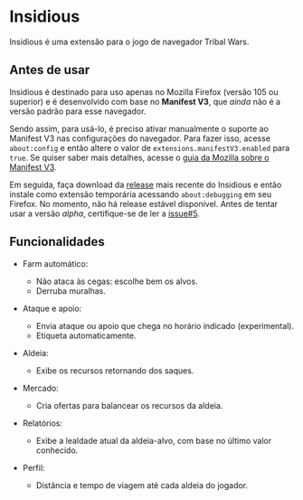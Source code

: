 # Insidious
Insidious é uma extensão para o jogo de navegador Tribal Wars.

## Antes de usar
Insidious é destinado para uso apenas no Mozilla Firefox (versão 105 ou superior) e é desenvolvido com base no **Manifest V3**, que *ainda* não é a versão padrão para esse navegador.

Sendo assim, para usá-lo, é preciso ativar manualmente o suporte ao Manifest V3 nas configurações do navegador. Para fazer isso, acesse `about:config` e então altere o valor de `extensions.manifestV3.enabled` para `true`. Se quiser saber mais detalhes, acesse o [guia da Mozilla sobre o Manifest V3](https://extensionworkshop.com/documentation/develop/manifest-v3-migration-guide/).

Em seguida, faça download da [release](https://github.com/ferreira-tb/insidious/releases) mais recente do Insidious e então instale como extensão temporária acessando `about:debugging` em seu Firefox. No momento, não há release estável disponível. Antes de tentar usar a versão *alpha*, certifique-se de ler a [issue#5](https://github.com/ferreira-tb/insidious/issues/5).

## Funcionalidades
- Farm automático:
    - Não ataca às cegas: escolhe bem os alvos.
    - Derruba muralhas.

- Ataque e apoio:
    - Envia ataque ou apoio que chega no horário indicado (experimental).
    - Etiqueta automaticamente.
    
 - Aldeia:
    - Exibe os recursos retornando dos saques.

- Mercado:
    - Cria ofertas para balancear os recursos da aldeia.

- Relatórios:
    - Exibe a lealdade atual da aldeia-alvo, com base no último valor conhecido.

- Perfil:
    - Distância e tempo de viagem até cada aldeia do jogador.
